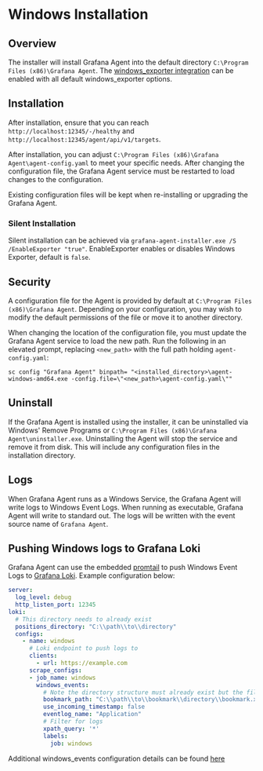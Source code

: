 # Windows Installation

## Overview

The installer will install Grafana Agent into the default directory `C:\Program Files (x86)\Grafana Agent`. The [windows_exporter integration](https://github.com/prometheus-community/windows_exporter) can be enabled with all default windows_exporter options. 

## Installation

After installation, ensure that you can reach `http://localhost:12345/-/healthy` and `http://localhost:12345/agent/api/v1/targets`. 

After installation, you can adjust `C:\Program Files (x86)\Grafana Agent\agent-config.yaml` to meet your specific needs. After changing the configuration file, the Grafana Agent service must be restarted to load changes to the configuration.

Existing configuration files will be kept when re-installing or upgrading the Grafana Agent.

### Silent Installation

Silent installation can be achieved via  `grafana-agent-installer.exe /S  /EnableExporter "true"`. EnableExporter enables or disables Windows Exporter, default is `false`.

## Security

A configuration file for the Agent is provided by default at `C:\Program Files (x86)\Grafana Agent`. Depending on your configuration, you may wish to modify the default permissions of the file or move it to another directory. 

When changing the location of the configuration file, you must update the Grafana Agent service to load the new path. Run the following in an elevated prompt, replacing `<new_path>` with the full path holding `agent-config.yaml`:

```
sc config "Grafana Agent" binpath= "<installed_directory>\agent-windows-amd64.exe -config.file=\"<new_path>\agent-config.yaml\""
```

## Uninstall

If the Grafana Agent is installed using the installer, it can be uninstalled via Windows' Remove Programs or `C:\Program Files (x86)\Grafana Agent\uninstaller.exe`. Uninstalling the Agent will stop the service and remove it from disk. This will include any configuration files in the installation directory. 

## Logs

When Grafana Agent runs as a Windows Service, the Grafana Agent will write logs to Windows Event Logs. When running as executable, Grafana Agent will write to standard out. The logs will be written with the event source name of `Grafana Agent`.

## Pushing Windows logs to Grafana Loki

Grafana Agent can use the embedded [promtail](https://grafana.com/docs/loki/latest/clients/promtail/) to push Windows Event Logs to [Grafana Loki](https://github.com/grafana/loki). Example configuration below:

```yaml
server:
  log_level: debug
  http_listen_port: 12345
loki:
  # This directory needs to already exist
  positions_directory: "C:\\path\\to\\directory"
  configs:
    - name: windows 
      # Loki endpoint to push logs to
      clients:
        - url: https://example.com
      scrape_configs: 
      - job_name: windows
        windows_events:
          # Note the directory structure must already exist but the file will be created on demand
          bookmark_path: "C:\\path\\to\\bookmark\\directory\\bookmark.xml"
          use_incoming_timestamp: false
          eventlog_name: "Application"
          # Filter for logs
          xpath_query: '*'
          labels:
            job: windows
```

Additional windows_events configuration details can be found [here](https://grafana.com/docs/loki/latest/clients/promtail/configuration/#windows_events)
